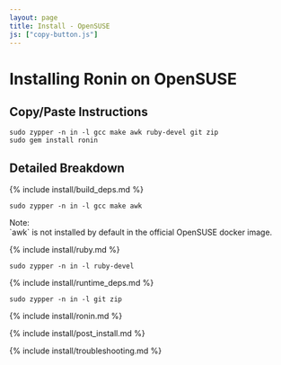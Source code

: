 ```yaml
---
layout: page
title: Install - OpenSUSE
js: ["copy-button.js"]
---
```


# Installing Ronin on OpenSUSE

## Copy/Paste Instructions

```shell
sudo zypper -n in -l gcc make awk ruby-devel git zip
sudo gem install ronin
```

## Detailed Breakdown

{% include install/build_deps.md %}

```shell
sudo zypper -n in -l gcc make awk
```

<article class="message is-dark">
  <div class="message-header">Note:</div>
  <div class="message-body" markdown="1">
  `awk` is not installed by default in the official OpenSUSE docker image.
  </div>
</article>


{% include install/ruby.md %}

```shell
sudo zypper -n in -l ruby-devel
```

{% include install/runtime_deps.md %}

```shell
sudo zypper -n in -l git zip
```

{% include install/ronin.md %}

{% include install/post_install.md %}

{% include install/troubleshooting.md %}
